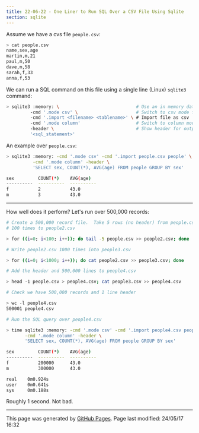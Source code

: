 ```yaml
---
title: 22-06-22 - One Liner to Run SQL Over a CSV File Using Sqlite
section: sqlite
---
```


Assume we have a cvs file `people.csv`:

```bash
> cat people.csv
name,sex,age
martin,m,21
paul,m,50
dave,m,58
sarah,f,33
anna,f,53
```

We can run a SQL command on this file using a single line (Linux) `sqlite3` command:

```bash
> sqlite3 :memory: \                             # Use an in memory database
         -cmd '.mode csv' \                      # Switch to csv mode for import
         -cmd '.import <filename> <tablename>' \ # Import file as csv
         -cmd '.mode column'                     # Switch to column mode for output
         -header \                               # Show header for output
         '<sql_statement>'
```

An example over `people.csv`:

```bash
> sqlite3 :memory: -cmd '.mode csv' -cmd '.import people.csv people' \
          -cmd '.mode column' -header \
          'SELECT sex, COUNT(*), AVG(age) FROM people GROUP BY sex'

sex         COUNT(*)    AVG(age)
----------  ----------  ----------
f           2           43.0
m           3           43.0
```

---

How well does it perform?  Let's run over 500,000 records:

```bash
# Create a 500,000 record file.  Take 5 rows (no header) from people.csv and write it
# 100 times to people2.csv

> for ((i=0; i<100; i++)); do tail -5 people.csv >> people2.csv; done

# Write people2.csv 1000 times into people3.csv

> for ((i=0; i<1000; i++)); do cat people2.csv >> people3.csv; done

# Add the header and 500,000 lines to people4.csv

> head -1 people.csv > people4.csv; cat people3.csv >> people4.csv

# Check we have 500,000 records and 1 line header

> wc -l people4.csv
500001 people4.csv

# Run the SQL query over people4.csv

> time sqlite3 :memory: -cmd '.mode csv' -cmd '.import people4.csv people' \
       -cmd '.mode column' -header \
       'SELECT sex, COUNT(*), AVG(age) FROM people GROUP BY sex'

sex         COUNT(*)    AVG(age)
----------  ----------  ----------
f           200000      43.0
m           300000      43.0

real    0m0.924s
user    0m0.641s
sys     0m0.188s
```

Roughly 1 second.  Not bad.


<hr>
<p class="pagedate">This page was generated by <a href=".">GitHub Pages</a>.  Page last modified: 24/05/17 16:32</p>

